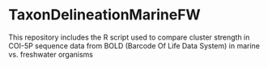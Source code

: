 # TaxonDelineationMarineFW
This repository includes the R script used to compare cluster strength in COI-5P sequence data from BOLD (Barcode Of Life Data System) in marine vs. freshwater organisms
